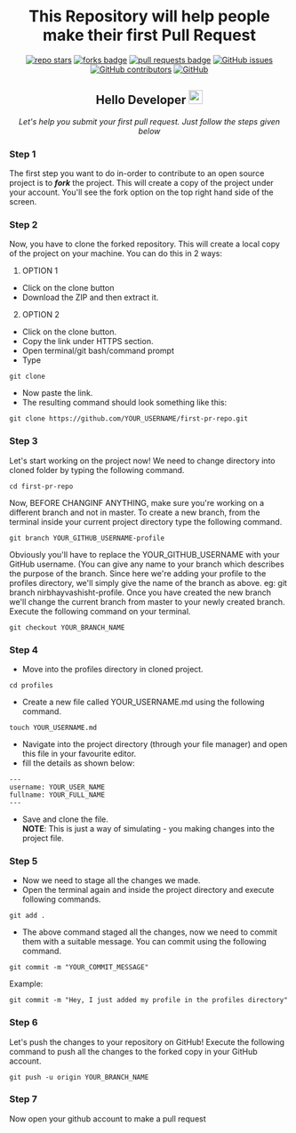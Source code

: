 <h1 align="center">This Repository will help people make their first Pull Request</h1>

<div align="center">
  <a href="https://github.com/nirbhayvashisht/first-pr-repo/stargazers"><img src="https://img.shields.io/github/stars/nirbhayvashisht/first-pr-repo" alt="repo stars"></a>
  <a href="https://github.com/nirbhayvashisht/first-pr-repo/network/members"><img src="https://img.shields.io/github/forks/nirbhayvashisht/first-pr-repo" alt="forks badge"></a>
  <a href="https://github.com/nirbhayvashisht/first-pr-repo/pulls"><img src="https://img.shields.io/github/issues-pr/nirbhayvashisht/first-pr-repo" alt="pull requests badge"></a>
  <a href="https://github.com/nirbhayvashisht/first-pr-repo/issues"><img alt="GitHub issues" src="https://img.shields.io/github/issues-raw/nirbhayvashisht/first-pr-repo"></a>
  <a href="https://github.com/nirbhayvashisht/first-pr-repo/graphs/contributors"><img alt="GitHub contributors" src="https://img.shields.io/github/contributors/nirbhayvashisht/first-pr-repo"></a>
  <a href="https://github.com/nirbhayvashisht/first-pr-repo/blob/master/LICENSE"><img alt="GitHub" src="https://img.shields.io/github/license/nirbhayvashisht/first-pr-repo"></a>
</div>

<div align="center">
<h2> Hello Developer  <img src="https://media.giphy.com/media/hvRJCLFzcasrR4ia7z/giphy.gif" width="25px"></h2>
  <i>Let's help you submit your first pull request. Just follow the steps given below</i>
</div>

### Step 1
The first step you want to do in-order to contribute to an open source project is to **_fork_** the project. This will create a copy of the project under your account.
You'll see the fork option on the top right hand side of the screen.

### Step 2
Now, you have to clone the forked repository. This will create a local copy of the project on your machine.
You can do this in 2 ways:
1. OPTION 1
  - Click on the clone button
  - Download the ZIP and then extract it.
2. OPTION 2
  - Click on the clone button.
  - Copy the link under HTTPS section.
  - Open terminal/git bash/command prompt
  - Type 
  ```
  git clone
  ```
  - Now paste the link.
  - The resulting command should look something like this:
  ```
  git clone https://github.com/YOUR_USERNAME/first-pr-repo.git
  ```
  
### Step 3
Let's start working on the project now! 
We need to change directory into cloned folder by typing the following command.
```
cd first-pr-repo
```
Now, BEFORE CHANGINF ANYTHING, make sure you're working on a different branch and not in master. 
To create a new branch, from the terminal inside your current project directory type the following command.
```
git branch YOUR_GITHUB_USERNAME-profile
```
Obviously you'll have to replace the YOUR_GITHUB_USERNAME with your GitHub username.
(You can give any name to your branch which describes the purpose of the branch. Since here we're adding your profile to the profiles directory, we'll simply give the name of the branch as above. 
eg: git branch nirbhayvashisht-profile. 
Once you have created the new branch we'll change the current branch from master to your newly created branch. 
Execute the following command on your terminal.
```
git checkout YOUR_BRANCH_NAME
```

### Step 4
- Move into the profiles directory in cloned project.
```
cd profiles
```
- Create a new file called YOUR_USERNAME.md using the following command.
```
touch YOUR_USERNAME.md
```
- Navigate into the project directory (through your file manager) and open this file in your favourite editor.
- fill the details as shown below:
```
---
username: YOUR_USER_NAME
fullname: YOUR_FULL_NAME
---
```
- Save and clone the file.<br>
**NOTE**: This is just a way of simulating - you making changes into the project file. 

### Step 5
- Now we need to stage all the changes we made. 
- Open the terminal again and inside the project directory and execute following commands.
```
git add .
```
- The above command staged all the changes, now we need to commit them with a suitable message. You can commit using the following command.
```
git commit -m "YOUR_COMMIT_MESSAGE"
```
Example:
```
git commit -m "Hey, I just added my profile in the profiles directory"
```

### Step 6
Let's push the changes to your repository on GitHub! 
Execute the following command to push all the changes to the forked copy in your GitHub account.
```
git push -u origin YOUR_BRANCH_NAME
```
### Step 7
Now open your github account to make a pull request






  
